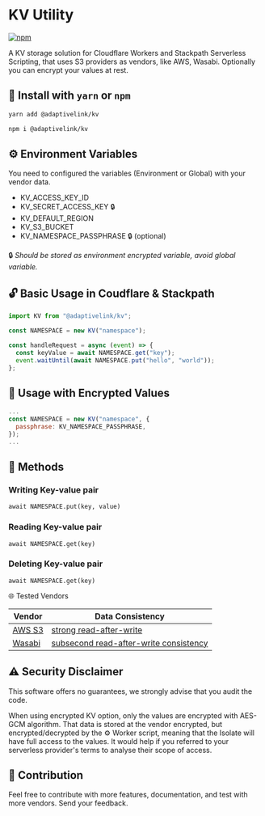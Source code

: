 # KV Utility

[![npm](https://img.shields.io/npm/v/@adaptivelink/kv.svg)](https://www.npmjs.com/package/@adaptivelink/kv)

A KV storage solution for Cloudflare Workers and Stackpath Serverless Scripting, that uses S3 providers as vendors, like AWS, Wasabi. Optionally you can encrypt your values at rest.

## 🔨 Install with `yarn` or `npm`

```bash
yarn add @adaptivelink/kv
```

```bash
npm i @adaptivelink/kv
```

## ⚙️ Environment Variables

You need to configured the variables (Environment or Global) with your vendor data.

- KV_ACCESS_KEY_ID
- KV_SECRET_ACCESS_KEY 🔒
- KV_DEFAULT_REGION
- KV_S3_BUCKET
- KV_NAMESPACE_PASSPHRASE 🔒 (optional)

🔒 _Should be stored as environment encrypted variable, avoid global variable._

## 🔓 Basic Usage in Coudflare & Stackpath

```javascript
import KV from "@adaptivelink/kv";

const NAMESPACE = new KV("namespace");

const handleRequest = async (event) => {
  const keyValue = await NAMESPACE.get("key");
  event.waitUntil(await NAMESPACE.put("hello", "world"));
};
```

## 🔐 Usage with Encrypted Values

```javascript
...
const NAMESPACE = new KV("namespace", {
  passphrase: KV_NAMESPACE_PASSPHRASE,
});
...
```

## 🔩 Methods

### Writing Key-value pair

`await NAMESPACE.put(key, value)`

### Reading Key-value pair

`await NAMESPACE.get(key)`

### Deleting Key-value pair

`await NAMESPACE.get(key)`

🌐 Tested Vendors

|Vendor|Data Consistency|
|---|---|
|[AWS S3](https://aws.amazon.com/s3/)|[strong read-after-write](https://aws.amazon.com/s3/consistency/)|
|[Wasabi](https://wasabi.com/)|[subsecond read-after-write consistency](https://wasabi-support.zendesk.com/hc/en-us/articles/115001684591-What-data-consistency-model-does-Wasabi-employ-)|

## ⚠️ Security Disclaimer

This software offers no guarantees, we strongly advise that you audit the code.

When using encrypted KV option, only the values are encrypted with AES-GCM algorithm. That data is stored at the vendor encrypted, but encrypted/decrypted by the ⚙️ Worker script, meaning that the Isolate will have full access to the values. It would help if you referred to your serverless provider's terms to analyse their scope of access.

## 🥰 Contribution

Feel free to contribute with more features, documentation, and test with more vendors. Send your feedback.